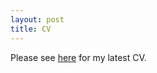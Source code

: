 ```yaml
---
layout: post
title: CV
---
```


Please see [here](https://github.com/trmcdade/trmcdade.github.io/files/5798601/McDade_CV.pdf) for my latest CV.

